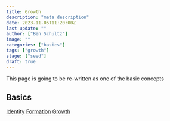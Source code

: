 ```yaml
---
title: Growth
description: "meta description"
date: 2023-11-05T11:20:00Z
last update: ""
author: ["Ben Schultz"]
image: ""
categories: ["basics"]
tags: ["growth"]
stage: ["seed"]
draft: true
---
```


This page is going to be re-written as one of the basic concepts

## Basics

[Identity](./identity)
[Formation](./formation)
[Growth](./growth)
